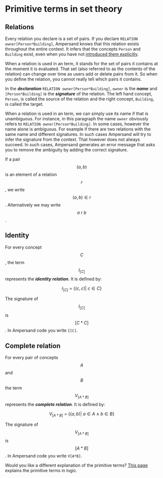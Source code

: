# Primitive terms in set theory

## Relations

Every relation you declare is a set of pairs. If you declare `RELATION owner[Person*Building]`, Ampersand knows that this relation exists throughout the entire context. It infers that the concepts `Person` and `Building` exist, even when you have not [introduced them explicitly](../../concepts.md).

When a relation is used in an term, it stands for the set of pairs it contains at the moment it is evaluated. That set \(also referred to as the contents of the relation\) can change over time as users add or delete pairs from it. So when you define the relation, you cannot really tell which pairs it contains.

In the _**declaration**_ `RELATION owner[Person*Building]`, `owner` is the _**name**_ and `[Person*Building]` is the _**signature**_ of the relation. The left hand concept, `Person`, is called the source of the relation and the right concept, `Building`, is called the target.

When a relation is used in an term, we can simply use its name if that is unambiguous. For instance, in this paragraph the name `owner` obviously refers to `RELATION owner[Person*Building]`. In some cases, however the name alone is ambiguous. For example if there are two relations with the same name and different signatures. In such cases Ampersand will try to infer the signature from the context. That however does not always succeed. In such cases, Ampersand generates an error message that asks you to remove the ambiguity by adding the correct signature.

If a pair $$(a,b)$$ is an element of a relation $$r$$, we write $$(a,b)\in r$$. Alternatively we may write $$a\ r\ b$$.

## Identity

For every concept $$C$$, the term $$I_{[C]}$$ represents the _**identity relation**_. It is defined by:

$$
I_{[C]}\ =\ \{(c,c) |\ c\in C\}
$$

The signature of $$I_{[C]}$$ is $$[C*C]$$. In Ampersand code you write `I[C]`.

## Complete relation

For every pair of concepts $$A$$ and $$B$$ the term $$V_{[A*B]}$$ represents the _**complete relation**_. It is defined by:

$$
V_{[A*B]}\ =\ \{(a,b) |\  a\in A\ \wedge\ b\in B\}
$$

The signature of $$V_{[A*B]}$$ is $$[A*B]$$. In Ampersand code you write `V[A*B]`.

Would you like a different explanation of the primitive terms? [This page](../../terms/primitive-terms.md) explains the primitive terms in logic.

